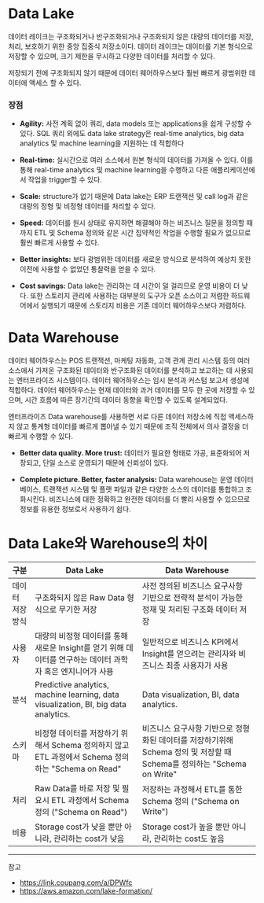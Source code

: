 # Data Lake

데이터 레이크는 구조화되거나 반구조화되거나 구조화되지 않은 대량의 데이터를 저장, 처리, 보호하기 위한 중앙 집중식 저장소이다. 데이터 레이크는 데이터를 기본 형식으로 저장할 수 있으며, 크기 제한을 무시하고 다양한 데이터를 처리할 수 있다.

저장되기 전에 구조화되지 않기 때문에 데이터 웨어하우스보다 훨씬 빠르게 광범위한 데이터에 액세스 할 수 있다.

### 장점

- **Agility:** 사전 계획 없이 쿼리, data models 또는 applications을 쉽게 구성할 수 있다. SQL 쿼리 외에도 data lake strategy은 real-time analytics,  big data analytics 및 machine learning을 지원하는 데 적합하다
  
- **Real-time:** 실시간으로 여러 소스에서 원본 형식의 데이터를 가져올 수 있다. 이를 통해 real-time analytics 및 machine learning을 수행하고 다른 애플리케이션에서 작업을 trigger할 수 있다.
  
- **Scale:** structure가 없기 때문에 Data lake는 ERP 트랜잭션 및 call log과 같은 대량의 정형 및 비정형 데이터를 처리할 수 있다.
  
- **Speed:**  데이터를 원시 상태로 유지하면 해결해야 하는 비즈니스 질문을 정의할 때까지 ETL 및 Schema 정의와 같은 시간 집약적인 작업을 수행할 필요가 없으므로 훨씬 빠르게 사용할 수 있다.
  
- **Better insights:** 보다 광범위한 데이터를 새로운 방식으로 분석하여 예상치 못한 이전에 사용할 수 없었던 통찰력을 얻을 수 있다.
  
- **Cost savings:** Data lake는 관리하는 데 시간이 덜 걸리므로 운영 비용이 더 낮다. 또한 스토리지 관리에 사용하는 대부분의 도구가 오픈 소스이고 저렴한 하드웨어에서 실행되기 때문에 스토리지 비용은 기존 데이터 웨어하우스보다 저렴하다.

# Data Warehouse

데이터 웨어하우스는 POS 트랜잭션, 마케팅 자동화, 고객 관계 관리 시스템 등의 여러 소스에서 가져온 구조화된 데이터와 반구조화된 데이터를 분석하고 보고하는 데 사용되는 엔터프라이즈 시스템이다. 데이터 웨어하우스는 임시 분석과 커스텀 보고서 생성에 적합하다. 데이터 웨어하우스는 현재 데이터와 과거 데이터를 모두 한 곳에 저장할 수 있으며, 시간 흐름에 따른 장기간의 데이터 동향을 확인할 수 있도록 설계되었다.

엔터프라이즈 Data warehouse를 사용하면 서로 다른 데이터 저장소에 직접 액세스하지 않고 통계형 데이터를 빠르게 뽑아낼 수 있기 때문에 조직 전체에서 의사 결정을 더 빠르게 수행할 수 있다.

- **Better data quality. More trust:** 데이터가 필요한 형태로 가공, 표준화되어 저장되고, 단일 소스로 운영되기 때문에 신뢰성이 있다.
  
- **Complete picture. Better, faster analysis:** Data warehouse는 운영 데이터베이스, 트랜잭션 시스템 및 플랫 파일과 같은 다양한 소스의 데이터를 통합하고 조화시킨다. 비즈니스에 대한 정확하고 완전한 데이터를 더 빨리 사용할 수 있으므로 정보를 유용한 정보로서 사용하기 쉽다.

# Data Lake와 Warehouse의 차이

| 구분             | Data Lake                                         | Data Warehouse                                       |
|------------------|---------------------------------------------------|-------------------------------------------------------|
| 데이터 저장 방식  | 구조화되지 않은 Raw Data 형식으로 무기한 저장    | 사전 정의된 비즈니스 요구사항 기반으로 전략적 분석이 가능한 정재 및 처리된 구조화 데이터 저장 |
| 사용자            | 대량의 비정형 데이터를 통해 새로운 Insight를 얻기 위해 데이터를 연구하는 데이터 과학자 혹은 엔지니어가 사용 | 일반적으로 비즈니스 KPI에서 Insight를 얻으려는 관리자와 비즈니스 최종 사용자가 사용 |
| 분석              | Predictive analytics, machine learning, data visualization, BI, big data analytics. | Data visualization, BI, data analytics. |
| 스키마            | 비정형 데이터를 저장하기 위해서 Schema 정의하지 않고 ETL 과정에서 Schema 정의하는 "Schema on Read" | 비즈니스 요구사항 기반으로 정형화된 데이터를 저장하기위해 Schema 정의 및 저장할 때 Schema를 정의하는 "Schema on Write" |
| 처리              | Raw Data를 바로 저장 및 필요시 ETL 과정에서 Schema 정의 ("Schema on Read") | 저장하는 과정해서 ETL를 통한 Schema 정의 ("Schema on Write") |
| 비용              | Storage cost가 낮을 뿐만 아니라, 관리하는 cost가 낮음 | Storage cost가 높을 뿐만 아니라, 관리하는 cost도 높음 |

---
참고
- https://link.coupang.com/a/DPWfc
- https://aws.amazon.com/lake-formation/